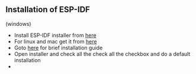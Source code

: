 ## Installation of ESP-IDF
(windows)

- Install ESP-IDF installer from [here](https://dl.espressif.com/dl/esp-idf/?idf=4.4)
- For linux and mac get it from [here](https://docs.espressif.com/projects/esp-idf/en/latest/esp32/get-started/linux-macos-setup.html)
- Goto [here](https://docs.espressif.com/projects/esp-idf/en/stable/esp32/get-started/#get-started-get-esp-idf) for brief installation guide
- Open installer and check all the check all the checkbox and do a default installation
- 